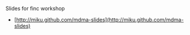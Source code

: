 Slides for finc workshop

* [http://miku.github.com/mdma-slides](http://miku.github.com/mdma-slides)
